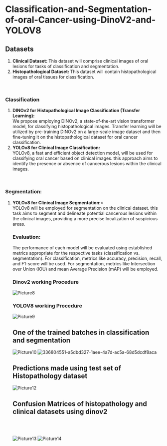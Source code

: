 # Classification-and-Segmentation-of-oral-Cancer-using-DinoV2-and-YOLOV8
<H2>Datasets</H2>
<ol>
<li><b>Clinical Dataset: </b>This dataset will comprise clinical images of oral lesions for tasks of classification and segmentation.</li>
<li><b>Histopathological Dataset: </b>This dataset will contain histopathological images of oral tissues for classification.</li>
</ol>
<br>
<H3>Classification</H3>
<ol>
<li><b>DINOv2 for Histopathological Image Classification (Transfer Learning):</b><br>
We propose employing DINOv2, a state-of-the-art vision transformer model, for classifying histopathological images. Transfer learning will be utilized by pre-training DINOv2 on a large-scale image dataset and then fine-tuning it on the histopathological dataset for oral cancer classification.</li>
<li><b>YOLOv8 for Clinical Image Classification:</b><br>
YOLOv8, a fast and efficient object detection model, will be used for classifying oral cancer based on clinical images. this approach aims to identify the presence or absence of cancerous lesions within the clinical images.</li>
</ol>
<br>

<H3>Segmentation:</H3>
<ol>
<li><b>YOLOv8 for Clinical Image Segmentation:</b>><br>
YOLOv8 will be employed for segmentation on the clinical dataset. this task aims to segment and delineate potential cancerous lesions within the clinical images, providing a more precise localization of suspicious areas.</li
</ol>

<H3>Evaluation:</H3>

The performance of each model will be evaluated using established metrics appropriate for the respective tasks (classification vs. segmentation). For classification, metrics like accuracy, precision, recall, and F1-score will be used. For segmentation, metrics like Intersection over Union (IOU) and mean Average Precision (mAP) will be employed.

<H3>Dinov2 working Procedure</H3>

![Picture8](https://github.com/srinivas21109/Classification-and-Segmentation-of-oral-Cancer-using-DinoV2-and-YOLOV8/assets/119849011/384b6dbd-087a-4c16-9665-d17f085c77bf)

<H3>YOLOV8 working Procedure</H3>

![Picture9](https://github.com/srinivas21109/Classification-and-Segmentation-of-oral-Cancer-using-DinoV2-and-YOLOV8/assets/119849011/8b322bc1-218b-4be3-ae1f-5c7a5d4e95c6)

<H2>One of the trained batches in classification and segmentation</H2>

![Picture10](https://github.com/srinivas21109/Classification-and-Segmentation-of-oral-Cancer-using-DinoV2-and-YOLOV8/assets/119849011/6287b9d0-44a5-4c8d-af69-f806718c8f57)    ![336804551-a5dbd327-1aee-4a7d-ac5a-68d5dcdf8aca](https://github.com/srinivas21109/Classification-and-Segmentation-of-oral-Cancer-using-DinoV2-and-YOLOV8/assets/119849011/0aecaf51-d0b6-4ef0-9b03-1d87db5fb0a1)


<H2>Predictions made using test set of Histopathology dataset</H2>

![Picture12](https://github.com/srinivas21109/Classification-and-Segmentation-of-oral-Cancer-using-DinoV2-and-YOLOV8/assets/119849011/9a65ede6-8737-465d-9ce6-3c4c6458bae1)

<H2>Confusion Matrices of histopathology and clinical datasets using dinov2</H2>
<br></br>

![Picture13](https://github.com/srinivas21109/Classification-and-Segmentation-of-oral-Cancer-using-DinoV2-and-YOLOV8/assets/119849011/0fd0a765-5bd0-42d8-af2d-3ae25c415f3d) ![Picture14](https://github.com/srinivas21109/Classification-and-Segmentation-of-oral-Cancer-using-DinoV2-and-YOLOV8/assets/119849011/1fd76129-e9e5-46ea-a7ef-8d3277ec839f)




